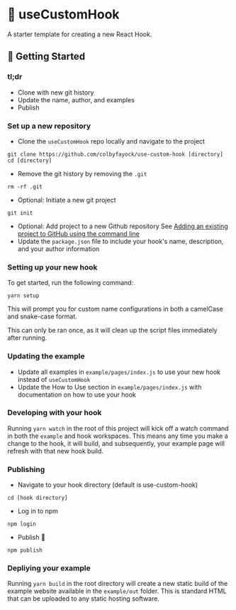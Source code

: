 # 🧰 useCustomHook

A starter template for creating a new React Hook.

## 🚀 Getting Started

### tl;dr
* Clone with new git history
* Update the name, author, and examples
* Publish

### Set up a new repository
* Clone the `useCustomHook` repo locally and navigate to the project
```
git clone https://github.com/colbyfayock/use-custom-hook [directory]
cd [directory]
```
* Remove the git history by removing the `.git`
```
rm -rf .git
```
* Optional: Initiate a new git project
```
git init
```
* Optional: Add project to a new Github repository
See [Adding an existing project to GitHub using the command line](https://help.github.com/en/github/importing-your-projects-to-github/adding-an-existing-project-to-github-using-the-command-line)
* Update the `package.json` file to include your hook's name, description, and your author information

### Setting up your new hook
To get started, run the following command:
```
yarn setup
```

This will prompt you for custom name configurations in both a camelCase and snake-case format.

This can only be ran once, as it will clean up the script files immediately after running.

### Updating the example
* Update all examples in `example/pages/index.js` to use your new hook instead of `useCustomHook`
* Update the How to Use section in `example/pages/index.js` with documentation on how to use your hook

### Developing with your hook
Running `yarn watch` in the root of this project will kick off a watch command in both the `example` and hook workspaces. This means any time you make a change to the hook, it will build, and subsequently, your example page will refresh with that new hook build.

### Publishing
* Navigate to your hook directory (default is use-custom-hook)
```
cd [hook directory]
```
* Log in to npm
```
npm login
```
* Publish 🎉
```
npm publish
```

### Depliying your example
Running `yarn build` in the root directory will create a new static build of the example website available in the `example/out` folder. This is standard HTML that can be uploaded to any static hosting software.